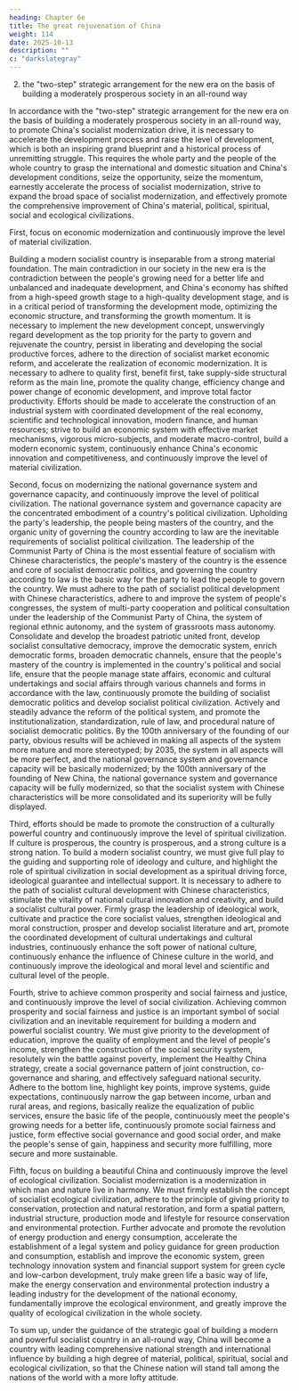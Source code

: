 ```yaml
---
heading: Chapter 6e
title: The great rejuvenation of China
weight: 114
date: 2025-10-13
description: ""
c: "darkslategray"
---
```





2. the "two-step" strategic arrangement for the new era on the basis of building a moderately prosperous society in an all-round way

In accordance with the "two-step" strategic arrangement for the new era on the basis of building a
moderately prosperous society in an all-round way, to promote China's socialist modernization drive,
it is necessary to accelerate the development process and raise the level of development, which is
both an inspiring grand blueprint and a historical process of unremitting struggle. This requires the
whole party and the people of the whole country to grasp the international and domestic situation
and China's development conditions, seize the opportunity, seize the momentum, earnestly
accelerate the process of socialist modernization, strive to expand the broad space of socialist
modernization, and effectively promote the comprehensive improvement of China's material,
political, spiritual, social and ecological civilizations.

First, focus on economic modernization and continuously improve the level of material civilization.

Building a modern socialist country is inseparable from a strong material foundation. The main
contradiction in our society in the new era is the contradiction between the people's growing need
for a better life and unbalanced and inadequate development, and China's economy has shifted from
a high-speed growth stage to a high-quality development stage, and is in a critical period of
transforming the development mode, optimizing the economic structure, and transforming the
growth momentum. It is necessary to implement the new development concept, unswervingly regard
development as the top priority for the party to govern and rejuvenate the country, persist in
liberating and developing the social productive forces, adhere to the direction of socialist market
economic reform, and accelerate the realization of economic modernization. It is necessary to adhere
to quality first, benefit first, take supply-side structural reform as the main line, promote the quality
change, efficiency change and power change of economic development, and improve total factor
productivity. Efforts should be made to accelerate the construction of an industrial system with
coordinated development of the real economy, scientific and technological innovation, modern
finance, and human resources; strive to build an economic system with effective market mechanisms,
vigorous micro-subjects, and moderate macro-control, build a modern economic system,
continuously enhance China's economic innovation and competitiveness, and continuously improve
the level of material civilization.

Second, focus on modernizing the national governance system and governance capacity, and
continuously improve the level of political civilization. The national governance system and
governance capacity are the concentrated embodiment of a country's political civilization.
Upholding the party's leadership, the people being masters of the country, and the organic unity of
governing the country according to law are the inevitable requirements of socialist political
civilization. The leadership of the Communist Party of China is the most essential feature of
socialism with Chinese characteristics, the people's mastery of the country is the essence and core
of socialist democratic politics, and governing the country according to law is the basic way for the
party to lead the people to govern the country. We must adhere to the path of socialist political
development with Chinese characteristics, adhere to and improve the system of people's congresses,
the system of multi-party cooperation and political consultation under the leadership of the
Communist Party of China, the system of regional ethnic autonomy, and the system of grassroots
mass autonomy. Consolidate and develop the broadest patriotic united front, develop socialist
consultative democracy, improve the democratic system, enrich democratic forms, broaden
democratic channels, ensure that the people's mastery of the country is implemented in the country's
political and social life, ensure that the people manage state affairs, economic and cultural
undertakings and social affairs through various channels and forms in accordance with the law,
continuously promote the building of socialist democratic politics and develop socialist political
civilization. Actively and steadily advance the reform of the political system, and promote the
institutionalization, standardization, rule of law, and procedural nature of socialist democratic
politics. By the 100th anniversary of the founding of our party, obvious results will be achieved in
making all aspects of the system more mature and more stereotyped; by 2035, the system in all
aspects will be more perfect, and the national governance system and governance capacity will be
basically modernized; by the 100th anniversary of the founding of New China, the national
governance system and governance capacity will be fully modernized, so that the socialist system
with Chinese characteristics will be more consolidated and its superiority will be fully displayed.

Third, efforts should be made to promote the construction of a culturally powerful country and
continuously improve the level of spiritual civilization. If culture is prosperous, the country is
prosperous, and a strong culture is a strong nation. To build a modern socialist country, we must
give full play to the guiding and supporting role of ideology and culture, and highlight the role of
spiritual civilization in social development as a spiritual driving force, ideological guarantee and
intellectual support. It is necessary to adhere to the path of socialist cultural development with
Chinese characteristics, stimulate the vitality of national cultural innovation and creativity, and build
a socialist cultural power. Firmly grasp the leadership of ideological work, cultivate and practice the
core socialist values, strengthen ideological and moral construction, prosper and develop socialist
literature and art, promote the coordinated development of cultural undertakings and cultural
industries, continuously enhance the soft power of national culture, continuously enhance the
influence of Chinese culture in the world, and continuously improve the ideological and moral level
and scientific and cultural level of the people.

Fourth, strive to achieve common prosperity and social fairness and justice, and continuously
improve the level of social civilization. Achieving common prosperity and social fairness and justice
is an important symbol of social civilization and an inevitable requirement for building a modern
and powerful socialist country. We must give priority to the development of education, improve the
quality of employment and the level of people's income, strengthen the construction of the social
security system, resolutely win the battle against poverty, implement the Healthy China strategy,
create a social governance pattern of joint construction, co-governance and sharing, and effectively
safeguard national security. Adhere to the bottom line, highlight key points, improve systems, guide
expectations, continuously narrow the gap between income, urban and rural areas, and regions,
basically realize the equalization of public services, ensure the basic life of the people, continuously
meet the people's growing needs for a better life, continuously promote social fairness and justice,
form effective social governance and good social order, and make the people's sense of gain,
happiness and security more fulfilling, more secure and more sustainable.

Fifth, focus on building a beautiful China and continuously improve the level of ecological
civilization. Socialist modernization is a modernization in which man and nature live in harmony.
We must firmly establish the concept of socialist ecological civilization, adhere to the principle of
giving priority to conservation, protection and natural restoration, and form a spatial pattern,
industrial structure, production mode and lifestyle for resource conservation and environmental
protection. Further advocate and promote the revolution of energy production and energy
consumption, accelerate the establishment of a legal system and policy guidance for green
production and consumption, establish and improve the economic system, green technology
innovation system and financial support system for green cycle and low-carbon development, truly
make green life a basic way of life, make the energy conservation and environmental protection
industry a leading industry for the development of the national economy, fundamentally improve
the ecological environment, and greatly improve the quality of ecological civilization in the whole
society.

To sum up, under the guidance of the strategic goal of building a modern and powerful socialist
country in an all-round way, China will become a country with leading comprehensive national
strength and international influence by building a high degree of material, political, spiritual, social
and ecological civilization, so that the Chinese nation will stand tall among the nations of the world
with a more lofty attitude.

